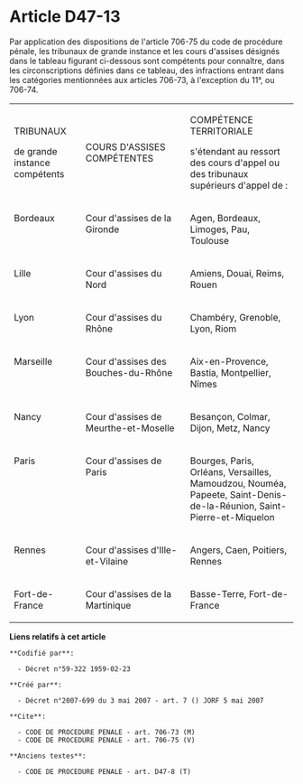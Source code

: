 # Article D47-13

Par application des dispositions de l'article 706-75 du code de procédure pénale, les tribunaux de grande instance et les
cours d'assises désignés dans le tableau figurant ci-dessous sont compétents pour connaître, dans les circonscriptions
définies dans ce tableau, des infractions entrant dans les catégories mentionnées aux articles 706-73, à l'exception du 11°,
ou 706-74.

<table>
  <tbody>
    <tr>
      <td width="132">

TRIBUNAUX

de grande instance compétents

</td>
      <td width="227">

COURS D'ASSISES COMPÉTENTES

</td>
      <td width="250">

COMPÉTENCE TERRITORIALE

s'étendant au ressort des cours d'appel ou des tribunaux supérieurs d'appel de :

</td>
    </tr>
    <tr>
      <td width="132" valign="top">

Bordeaux

</td>
      <td valign="top" width="227">

Cour d'assises de la Gironde

</td>
      <td valign="top" width="250">

Agen, Bordeaux, Limoges, Pau, Toulouse

</td>
    </tr>
    <tr>
      <td width="132" valign="top">

Lille

</td>
      <td valign="top" width="227">

Cour d'assises du Nord

</td>
      <td width="250" valign="top">

Amiens, Douai, Reims, Rouen

</td>
    </tr>
    <tr>
      <td width="132" valign="top">

Lyon

</td>
      <td width="227" valign="top">

Cour d'assises du Rhône

</td>
      <td width="250" valign="top">

Chambéry, Grenoble, Lyon, Riom

</td>
    </tr>
    <tr>
      <td valign="top" width="132">

Marseille

</td>
      <td valign="top" width="227">

Cour d'assises des Bouches-du-Rhône

</td>
      <td width="250" valign="top">

Aix-en-Provence, Bastia, Montpellier, Nîmes

</td>
    </tr>
    <tr>
      <td valign="top" width="132">

Nancy

</td>
      <td valign="top" width="227">

Cour d'assises de Meurthe-et-Moselle

</td>
      <td width="250" valign="top">

Besançon, Colmar, Dijon, Metz, Nancy

</td>
    </tr>
    <tr>
      <td valign="top" width="132">

Paris

</td>
      <td valign="top" width="227">

Cour d'assises de Paris

</td>
      <td width="250" valign="top">

Bourges, Paris, Orléans, Versailles, Mamoudzou, Nouméa, Papeete, Saint-Denis-de-la-Réunion, Saint-Pierre-et-Miquelon

</td>
    </tr>
    <tr>
      <td valign="top" width="132">

Rennes

</td>
      <td valign="top" width="227">

Cour d'assises d'Ille-et-Vilaine

</td>
      <td valign="top" width="250">

Angers, Caen, Poitiers, Rennes

</td>
    </tr>
    <tr>
      <td width="132" valign="top">

Fort-de-France

</td>
      <td width="227" valign="top">

Cour d'assises de la Martinique

</td>
      <td width="250" valign="top">

Basse-Terre, Fort-de-France

</td>
    </tr>
  </tbody>
</table>

**Liens relatifs à cet article**

	**Codifié par**:

	  - Décret n°59-322 1959-02-23

	**Créé par**:

	  - Décret n°2007-699 du 3 mai 2007 - art. 7 () JORF 5 mai 2007

	**Cite**:

	  - CODE DE PROCEDURE PENALE - art. 706-73 (M)
	  - CODE DE PROCEDURE PENALE - art. 706-75 (V)

	**Anciens textes**:

	  - CODE DE PROCEDURE PENALE - art. D47-8 (T)
